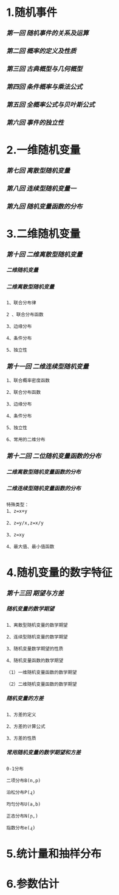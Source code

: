 # 1.随机事件

### *第一回 随机事件的关系及运算*

### *第二回 概率的定义及性质*

### *第三回 古典概型与几何概型*

### *第四回 条件概率与乘法公式*

### *第五回 全概率公式与贝叶斯公式*

### *第六回 事件的独立性*

# 2.一维随机变量

### *第七回 离散型随机变量*

### *第八回 连续型随机变量一*

### *第九回 随机变量函数的分布*

# 3.二维随机变量

### *第十回 二维离散型随机变量*

##### 二维随机变量

##### 二维离散型随机变量

    1、联合分布律

    2 、联合分布函数

    3、边缘分布

    4、条件分布

    5、独立性

### *第十一回 二维连续型随机变量*

    1、联合概率密度函数

    2、联合分布函数

    3、边缘分布

    4、条件分布

    5、独立性

    6、常用的二维分布

### *第十二回 二位随机变量函数的分布*

##### 二维离散型随机变量函数的分布

##### 二维连续型随机变量函数的分布

    特殊类型：
    1、z=x+y

    2、z=y/x,z=x/y

    3、z=xy

    4、最大值、最小值函数

# 4.随机变量的数字特征

### *第十三回 期望与方差*

##### 随机变量的数学期望

    1、离散型随机变量的数学期望

    2、连续型随机变量的数学期望

    3、随机变量数学期望的性质

    4、随机变量函数的数学期望

    （1）一维随机变量函数的数学期望

    （2）二维随机变量函数的数学期望

##### 随机变量的方差

    1、方差的定义

    2、方差的计算公式

    3、方差的性质

##### 常用随机变量的数学期望和方差

    0-1分布

    二项分布B(n,p)

    泊松分布P(ɻ)

    均匀分布U(a,b)

    正态分布N(ɲ,)

    指数分布e(ɻ)

# 5.统计量和抽样分布

# 6.参数估计
